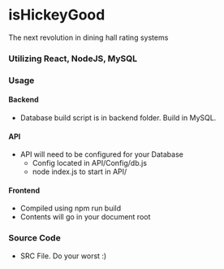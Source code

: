 # isHickeyGood
The next revolution in dining hall rating systems

### Utilizing React, NodeJS, MySQL






### Usage



#### Backend
- Database build script is in backend folder. Build in MySQL.

#### API

- API will need to be configured for your Database
    - Config located in API/Config/db.js 
    - node index.js to start in API/ 

#### Frontend
- Compiled using npm run build
- Contents will go in your document root

### Source Code
- SRC File. Do your worst :)

